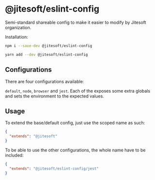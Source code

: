 # @jitesoft/eslint-config

Semi-standard shareable config to make it easier to modify by Jitesoft organization.

Installation:

```bash
npm i --save-dev @jitesoft/eslint-config

yarn add --dev @jitesoft/eslint-config
```

## Configurations

There are four configurations available:

`default`, `node`, `browser` and `jest`. Each of the exposes some extra globals and 
sets the environment to the expected values.

## Usage

To extend the base/default config, just use the scoped name as such:

```json
{
  "extends": "@jitesoft"  
}
```

To be able to use the other configurations, the whole name have to be included:

```json
{
  "extends": "@jitesoft/eslint-config/jest"
}
```
